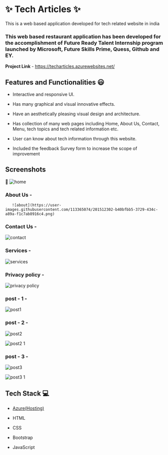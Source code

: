 
# ✨ Tech Articles  ✨



This is a web based application developed for tech related website in india



### This web based restaurant application has been developed for the accomplishment of Future Ready Talent Internship program launched by Microsoft, Future Skills Prime, Quess, Github and EY.





**Project Link** - https://techarticles.azurewebsites.net/





## Features and Functionalities 😃



- Interactive and responsive UI.

- Has many graphical and visual innovative effects.

- Have an aesthetically pleasing visual design and architecture.

- Has collection of many web pages including Home, About Us, Contact, Menu, tech topics and tech related information etc.

- User can know about tech information through this website.

- Included the feedback Survey form to increase the scope of improvement 



## Screenshots



 📸  ![home](https://user-images.githubusercontent.com/113365074/201512291-978d7db7-29ef-4349-a799-6e46d059a050.png)





### About Us -

       ![about](https://user-images.githubusercontent.com/113365074/201512302-b40bfbb5-3729-434c-a89a-f1c7ab8916c4.png)

       






### Contact Us - 




![contact](https://user-images.githubusercontent.com/113365074/201512313-4d9bd038-2dc7-4df0-813c-243d4904ea3d.png)






### Services - 





![services](https://user-images.githubusercontent.com/113365074/201512318-74691407-7eec-4dbf-8b98-9e0897ef1ff6.png)






### Privacy policy -



![privacy policy](https://user-images.githubusercontent.com/113365074/201512323-d066e5f2-05e3-4b17-9fc1-d5256b899c80.png)






### post - 1 -  



![post1](https://user-images.githubusercontent.com/113365074/201512327-f0bd7c5f-2af9-4b3a-9996-3fdeef2b139e.png)






### post - 2 -



![post2](https://user-images.githubusercontent.com/113365074/201512332-3d648905-7291-4329-965f-92053af3fd41.png)




![post2 1](https://user-images.githubusercontent.com/113365074/201512334-198f0972-3e71-4f59-839f-117398c512f8.png)



### post - 3 -



![post3](https://user-images.githubusercontent.com/113365074/201512343-04d7477e-8b65-4a9a-b1ae-8c22a3ebe8d8.png)




![post3 1](https://user-images.githubusercontent.com/113365074/201512344-99783b79-a3a9-46f4-9958-d4e91735b669.png)






## Tech Stack 💻



- [Azure(Hosting)](https://azure.microsoft.com/en-in/features/azure-portal/)

- HTML

- CSS

- Bootstrap

- JavaScript
